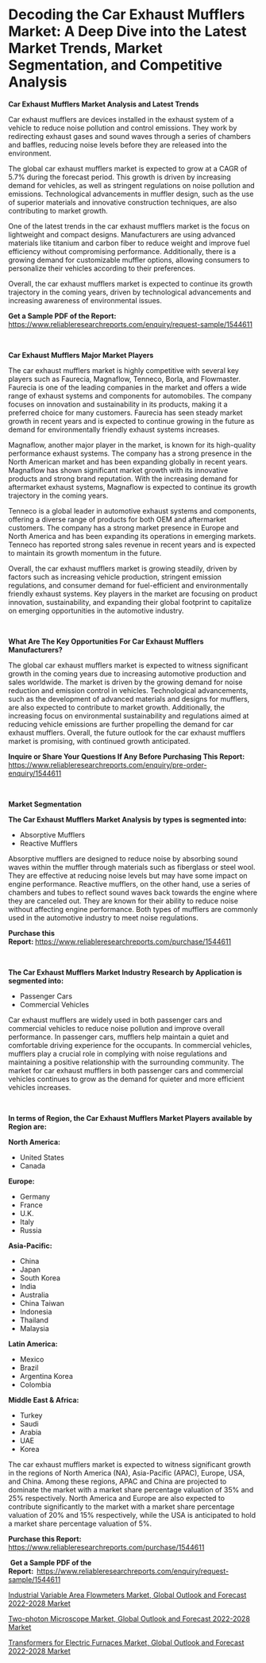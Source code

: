 <p><h1>Decoding the Car Exhaust Mufflers Market: A Deep Dive into the Latest Market Trends, Market Segmentation, and Competitive Analysis</h1></p><p><strong>Car Exhaust Mufflers Market Analysis and Latest Trends</strong></p>
<p><p>Car exhaust mufflers are devices installed in the exhaust system of a vehicle to reduce noise pollution and control emissions. They work by redirecting exhaust gases and sound waves through a series of chambers and baffles, reducing noise levels before they are released into the environment.</p><p>The global car exhaust mufflers market is expected to grow at a CAGR of 5.7% during the forecast period. This growth is driven by increasing demand for vehicles, as well as stringent regulations on noise pollution and emissions. Technological advancements in muffler design, such as the use of superior materials and innovative construction techniques, are also contributing to market growth.</p><p>One of the latest trends in the car exhaust mufflers market is the focus on lightweight and compact designs. Manufacturers are using advanced materials like titanium and carbon fiber to reduce weight and improve fuel efficiency without compromising performance. Additionally, there is a growing demand for customizable muffler options, allowing consumers to personalize their vehicles according to their preferences.</p><p>Overall, the car exhaust mufflers market is expected to continue its growth trajectory in the coming years, driven by technological advancements and increasing awareness of environmental issues.</p></p>
<p><strong>Get a Sample PDF of the Report:&nbsp;</strong> <a href="https://www.reliableresearchreports.com/enquiry/request-sample/1544611">https://www.reliableresearchreports.com/enquiry/request-sample/1544611</a></p>
<p>&nbsp;</p>
<p><strong>Car Exhaust Mufflers Major Market Players</strong></p>
<p><p>The car exhaust mufflers market is highly competitive with several key players such as Faurecia, Magnaflow, Tenneco, Borla, and Flowmaster. Faurecia is one of the leading companies in the market and offers a wide range of exhaust systems and components for automobiles. The company focuses on innovation and sustainability in its products, making it a preferred choice for many customers. Faurecia has seen steady market growth in recent years and is expected to continue growing in the future as demand for environmentally friendly exhaust systems increases.</p><p>Magnaflow, another major player in the market, is known for its high-quality performance exhaust systems. The company has a strong presence in the North American market and has been expanding globally in recent years. Magnaflow has shown significant market growth with its innovative products and strong brand reputation. With the increasing demand for aftermarket exhaust systems, Magnaflow is expected to continue its growth trajectory in the coming years.</p><p>Tenneco is a global leader in automotive exhaust systems and components, offering a diverse range of products for both OEM and aftermarket customers. The company has a strong market presence in Europe and North America and has been expanding its operations in emerging markets. Tenneco has reported strong sales revenue in recent years and is expected to maintain its growth momentum in the future.</p><p>Overall, the car exhaust mufflers market is growing steadily, driven by factors such as increasing vehicle production, stringent emission regulations, and consumer demand for fuel-efficient and environmentally friendly exhaust systems. Key players in the market are focusing on product innovation, sustainability, and expanding their global footprint to capitalize on emerging opportunities in the automotive industry.</p></p>
<p>&nbsp;</p>
<p><strong>What Are The Key Opportunities For Car Exhaust Mufflers Manufacturers?</strong></p>
<p><p>The global car exhaust mufflers market is expected to witness significant growth in the coming years due to increasing automotive production and sales worldwide. The market is driven by the growing demand for noise reduction and emission control in vehicles. Technological advancements, such as the development of advanced materials and designs for mufflers, are also expected to contribute to market growth. Additionally, the increasing focus on environmental sustainability and regulations aimed at reducing vehicle emissions are further propelling the demand for car exhaust mufflers. Overall, the future outlook for the car exhaust mufflers market is promising, with continued growth anticipated.</p></p>
<p><strong>Inquire or Share Your Questions If Any Before Purchasing This Report:</strong> <a href="https://www.reliableresearchreports.com/enquiry/pre-order-enquiry/1544611">https://www.reliableresearchreports.com/enquiry/pre-order-enquiry/1544611</a></p>
<p>&nbsp;</p>
<p><strong>Market Segmentation</strong></p>
<p><strong>The Car Exhaust Mufflers Market Analysis by types is segmented into:</strong></p>
<p><ul><li>Absorptive Mufflers</li><li>Reactive Mufflers</li></ul></p>
<p><p>Absorptive mufflers are designed to reduce noise by absorbing sound waves within the muffler through materials such as fiberglass or steel wool. They are effective at reducing noise levels but may have some impact on engine performance. Reactive mufflers, on the other hand, use a series of chambers and tubes to reflect sound waves back towards the engine where they are canceled out. They are known for their ability to reduce noise without affecting engine performance. Both types of mufflers are commonly used in the automotive industry to meet noise regulations.</p></p>
<p><strong>Purchase this Report:&nbsp;</strong><a href="https://www.reliableresearchreports.com/purchase/1544611">https://www.reliableresearchreports.com/purchase/1544611</a></p>
<p>&nbsp;</p>
<p><strong>The Car Exhaust Mufflers Market Industry Research by Application is segmented into:</strong></p>
<p><ul><li>Passenger Cars</li><li>Commercial Vehicles</li></ul></p>
<p><p>Car exhaust mufflers are widely used in both passenger cars and commercial vehicles to reduce noise pollution and improve overall performance. In passenger cars, mufflers help maintain a quiet and comfortable driving experience for the occupants. In commercial vehicles, mufflers play a crucial role in complying with noise regulations and maintaining a positive relationship with the surrounding community. The market for car exhaust mufflers in both passenger cars and commercial vehicles continues to grow as the demand for quieter and more efficient vehicles increases.</p></p>
<p>&nbsp;</p>
<p><strong>In terms of Region, the Car Exhaust Mufflers Market Players available by Region are:</strong></p>
<p>
    <p> <strong> North America: </strong>
        <ul>
            <li>United States</li>
            <li>Canada</li>
        </ul>
        </p> 
    <p> <strong> Europe: </strong>
        <ul>
            <li>Germany</li>
            <li>France</li>
            <li>U.K.</li>
            <li>Italy</li>
            <li>Russia</li>
        </ul>
        </p> 
    <p> <strong> Asia-Pacific: </strong>
        <ul>
            <li>China</li>
            <li>Japan</li>
            <li>South Korea</li>
            <li>India</li>
            <li>Australia</li>
            <li>China Taiwan</li>
            <li>Indonesia</li>
            <li>Thailand</li>
            <li>Malaysia</li>
        </ul>
        </p> 
    <p> <strong> Latin America: </strong>
        <ul>
            <li>Mexico</li>
            <li>Brazil</li>
            <li>Argentina Korea</li>
            <li>Colombia</li>
        </ul>
        </p> 
    <p> <strong> Middle East & Africa: </strong>
        <ul>
            <li>Turkey</li>
            <li>Saudi</li>
            <li>Arabia</li>
            <li>UAE</li>
            <li>Korea</li>
        </ul>
    </p>
    </p>
<p><p>The car exhaust mufflers market is expected to witness significant growth in the regions of North America (NA), Asia-Pacific (APAC), Europe, USA, and China. Among these regions, APAC and China are projected to dominate the market with a market share percentage valuation of 35% and 25% respectively. North America and Europe are also expected to contribute significantly to the market with a market share percentage valuation of 20% and 15% respectively, while the USA is anticipated to hold a market share percentage valuation of 5%.</p></p>
<p><strong>Purchase this Report: </strong><a href="https://www.reliableresearchreports.com/purchase/1544611">https://www.reliableresearchreports.com/purchase/1544611</a></p>
<p>&nbsp;<strong>Get a Sample PDF of the Report:&nbsp;&nbsp;</strong><a href="https://www.reliableresearchreports.com/enquiry/request-sample/1544611">https://www.reliableresearchreports.com/enquiry/request-sample/1544611</a></p>
<p><strong></strong></p>
<p><p><a href="https://view.publitas.com/reportprime-1/industrial-variable-area-flowmeters-market-global-outlook-and-forecast-2022-2028-market-insights-market-players-and-forecast-till-2030/">Industrial Variable Area Flowmeters Market, Global Outlook and Forecast 2022-2028 Market</a></p><p><a href="https://view.publitas.com/reportprime-1/two-photon-microscope-market-global-outlook-and-forecast-2022-2028-market-research-report-provides-thorough-industry-overview-which-offers-an-in-depth-analysis-of-product-trends-and-new-market-divisions/">Two-photon Microscope Market, Global Outlook and Forecast 2022-2028 Market</a></p><p><a href="https://view.publitas.com/reportprime-1/transformers-for-electric-furnaces-market-global-outlook-and-forecast-2022-2028-market-size-growth-and-forecast-from-2023-2030/">Transformers for Electric Furnaces Market, Global Outlook and Forecast 2022-2028 Market</a></p></p>
